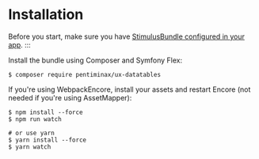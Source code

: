 # Installation

Before you start, make sure you have [StimulusBundle configured in your
app](https://symfony.com/bundles/StimulusBundle/current/index.html).
:::

Install the bundle using Composer and Symfony Flex:

``` terminal
$ composer require pentiminax/ux-datatables
```

If you\'re using WebpackEncore, install your assets and restart Encore
(not needed if you\'re using AssetMapper):

``` terminal
$ npm install --force
$ npm run watch

# or use yarn
$ yarn install --force
$ yarn watch
```
